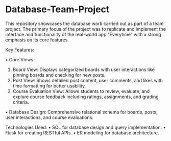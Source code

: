 # Database-Team-Project
This repository showcases the database work carried out as part of a team project. The primary focus of the project was to replicate and implement the interface and functionality of the real-world app “Everytime” with a strong emphasis on its core features.

Key Features:

• Core Views:
1. Board View: Displays categorized boards with user interactions like pinning boards and checking for new posts.
2. Post View: Shows detailed post content, user comments, and likes with time formatting for better usability.
3. Course Evaluation View: Allows students to review, evaluate, and explore course feedback including ratings, assignments, and grading criteria.

• Database Design: Comprehensive relational schema for boards, posts, user interactions, and course evaluations.

Technologies Used:
• SQL for database design and query implementation.
• Flask for creating RESTful APIs.
• ER modeling for database architecture.
